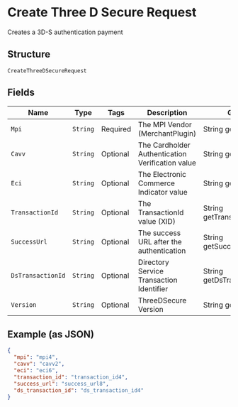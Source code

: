 
# Create Three D Secure Request

Creates a 3D-S authentication payment

## Structure

`CreateThreeDSecureRequest`

## Fields

| Name | Type | Tags | Description | Getter | Setter |
|  --- | --- | --- | --- | --- | --- |
| `Mpi` | `String` | Required | The MPI Vendor (MerchantPlugin) | String getMpi() | setMpi(String mpi) |
| `Cavv` | `String` | Optional | The Cardholder Authentication Verification value | String getCavv() | setCavv(String cavv) |
| `Eci` | `String` | Optional | The Electronic Commerce Indicator value | String getEci() | setEci(String eci) |
| `TransactionId` | `String` | Optional | The TransactionId value (XID) | String getTransactionId() | setTransactionId(String transactionId) |
| `SuccessUrl` | `String` | Optional | The success URL after the authentication | String getSuccessUrl() | setSuccessUrl(String successUrl) |
| `DsTransactionId` | `String` | Optional | Directory Service Transaction Identifier | String getDsTransactionId() | setDsTransactionId(String dsTransactionId) |
| `Version` | `String` | Optional | ThreeDSecure Version | String getVersion() | setVersion(String version) |

## Example (as JSON)

```json
{
  "mpi": "mpi4",
  "cavv": "cavv2",
  "eci": "eci6",
  "transaction_id": "transaction_id4",
  "success_url": "success_url8",
  "ds_transaction_id": "ds_transaction_id4"
}
```

